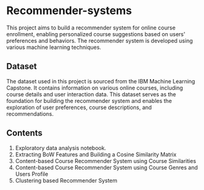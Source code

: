 # Recommender-systems
This project aims to build a recommender system for online course enrollment, enabling personalized course suggestions based on users' preferences and behaviors. The recommender system is developed using various machine learning techniques.

## Dataset
The dataset used in this project is sourced from the IBM Machine Learning Capstone. It contains information on various online courses, including course details and user interaction data. This dataset serves as the foundation for building the recommender system and enables the exploration of user preferences, course descriptions, and recommendations.

## Contents
1. Exploratory data analysis notebook.
2. Extracting BoW Features and Building a Cosine Similarity Matrix
3. Content-based Course Recommender System using Course Similarities
4. Content-based Course Recommender System using Course Genres and Users Profile
5. Clustering based Recommender System

